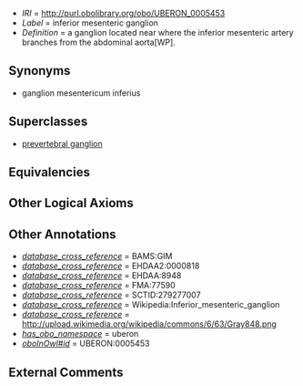  * *IRI* = http://purl.obolibrary.org/obo/UBERON_0005453
 * *Label* = inferior mesenteric ganglion
 * *Definition* = a ganglion located near where the inferior mesenteric artery branches from the abdominal aorta[WP].

## Synonyms

 * ganglion mesentericum inferius

## Superclasses

 * [prevertebral ganglion](../../UBERON/64/UBERON_0003964.md)

## Equivalencies


## Other Logical Axioms


## Other Annotations

 * *[database_cross_reference](../../ef/oboInOwl#hasDbXref.md)* = BAMS:GIM
 * *[database_cross_reference](../../ef/oboInOwl#hasDbXref.md)* = EHDAA2:0000818
 * *[database_cross_reference](../../ef/oboInOwl#hasDbXref.md)* = EHDAA:8948
 * *[database_cross_reference](../../ef/oboInOwl#hasDbXref.md)* = FMA:77590
 * *[database_cross_reference](../../ef/oboInOwl#hasDbXref.md)* = SCTID:279277007
 * *[database_cross_reference](../../ef/oboInOwl#hasDbXref.md)* = Wikipedia:Inferior_mesenteric_ganglion
 * *[database_cross_reference](../../ef/oboInOwl#hasDbXref.md)* = http://upload.wikimedia.org/wikipedia/commons/6/63/Gray848.png
 * *[has_obo_namespace](../../ce/oboInOwl#hasOBONamespace.md)* = uberon
 * *[oboInOwl#id](../../id/oboInOwl#id.md)* = UBERON:0005453

## External Comments

